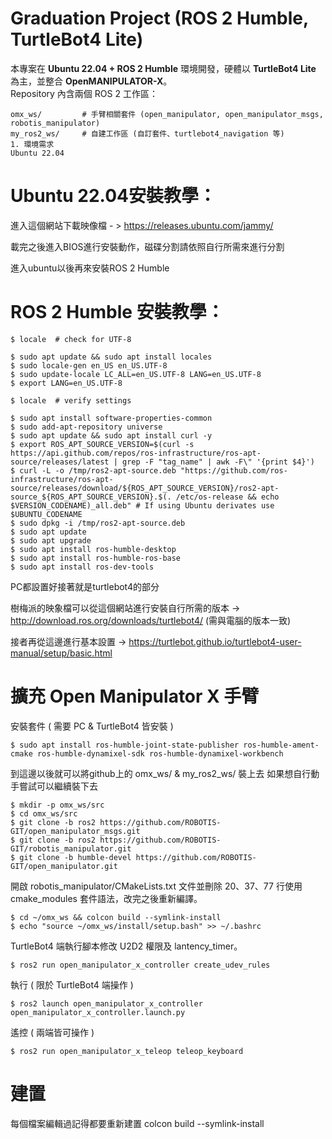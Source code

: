# Graduation Project (ROS 2 Humble, TurtleBot4 Lite)

本專案在 **Ubuntu 22.04 + ROS 2 Humble** 環境開發，硬體以 **TurtleBot4 Lite** 為主，並整合 **OpenMANIPULATOR-X**。  
Repository 內含兩個 ROS 2 工作區：

```text
omx_ws/         # 手臂相關套件 (open_manipulator, open_manipulator_msgs, robotis_manipulator)
my_ros2_ws/     # 自建工作區 (自訂套件、turtlebot4_navigation 等)
1. 環境需求
Ubuntu 22.04
```
# Ubuntu 22.04安裝教學：
進入這個網站下載映像檔 - > https://releases.ubuntu.com/jammy/

載完之後進入BIOS進行安裝動作，磁碟分割請依照自行所需來進行分割

進入ubuntu以後再來安裝ROS 2 Humble

# ROS 2 Humble 安裝教學：
```text
$ locale  # check for UTF-8

$ sudo apt update && sudo apt install locales
$ sudo locale-gen en_US en_US.UTF-8
$ sudo update-locale LC_ALL=en_US.UTF-8 LANG=en_US.UTF-8
$ export LANG=en_US.UTF-8

$ locale  # verify settings

$ sudo apt install software-properties-common
$ sudo add-apt-repository universe
$ sudo apt update && sudo apt install curl -y
$ export ROS_APT_SOURCE_VERSION=$(curl -s https://api.github.com/repos/ros-infrastructure/ros-apt-source/releases/latest | grep -F "tag_name" | awk -F\" '{print $4}')
$ curl -L -o /tmp/ros2-apt-source.deb "https://github.com/ros-infrastructure/ros-apt-source/releases/download/${ROS_APT_SOURCE_VERSION}/ros2-apt-source_${ROS_APT_SOURCE_VERSION}.$(. /etc/os-release && echo $VERSION_CODENAME)_all.deb" # If using Ubuntu derivates use $UBUNTU_CODENAME
$ sudo dpkg -i /tmp/ros2-apt-source.deb
$ sudo apt update
$ sudo apt upgrade
$ sudo apt install ros-humble-desktop
$ sudo apt install ros-humble-ros-base
$ sudo apt install ros-dev-tools
```
PC都設置好接著就是turtlebot4的部分

樹梅派的映象檔可以從這個網站進行安裝自行所需的版本 -> http://download.ros.org/downloads/turtlebot4/ (需與電腦的版本一致)

接者再從這邊進行基本設置 -> https://turtlebot.github.io/turtlebot4-user-manual/setup/basic.html

# 擴充 Open Manipulator X 手臂
安裝套件 ( 需要 PC & TurtleBot4 皆安裝 )
```text
$ sudo apt install ros-humble-joint-state-publisher ros-humble-ament-cmake ros-humble-dynamixel-sdk ros-humble-dynamixel-workbench
```
到這邊以後就可以將github上的 omx_ws/ & my_ros2_ws/ 裝上去
如果想自行動手嘗試可以繼續裝下去
```text
$ mkdir -p omx_ws/src
$ cd omx_ws/src
$ git clone -b ros2 https://github.com/ROBOTIS-GIT/open_manipulator_msgs.git
$ git clone -b ros2 https://github.com/ROBOTIS-GIT/robotis_manipulator.git
$ git clone -b humble-devel https://github.com/ROBOTIS-GIT/open_manipulator.git
```
開啟 robotis_manipulator/CMakeLists.txt 文件並刪除 20、37、77 行使用 cmake_modules 套件語法，改完之後重新編譯。
```text
$ cd ~/omx_ws && colcon build --symlink-install
$ echo "source ~/omx_ws/install/setup.bash" >> ~/.bashrc
```
TurtleBot4 端執行腳本修改 U2D2 權限及 lantency_timer。
```text
$ ros2 run open_manipulator_x_controller create_udev_rules
```
執行 ( 限於 TurtleBot4 端操作 )
```text
$ ros2 launch open_manipulator_x_controller open_manipulator_x_controller.launch.py
```
遙控 ( 兩端皆可操作 )
```text
$ ros2 run open_manipulator_x_teleop teleop_keyboard
```

# 建置
每個檔案編輯過記得都要重新建置
colcon build --symlink-install

